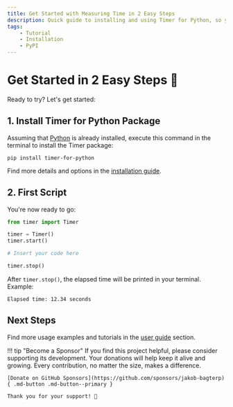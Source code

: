 ```yaml
---
title: Get Started with Measuring Time in 2 Easy Steps
description: Quick guide to installing and using Timer for Python, so you can run your first script within minutes. Includes code examples for beginners and advanced users.
tags:
    - Tutorial
    - Installation
    - PyPI
---
```


# Get Started in 2 Easy Steps 🚀
Ready to try? Let's get started:

## 1. Install Timer for Python Package
Assuming that [Python](https://www.python.org/) is already installed, execute this command in the terminal to install the Timer package:

```shell title=""
pip install timer-for-python
```

Find more details and options in the [installation guide](installation.md).

## 2. First Script
You're now ready to go:

```python linenums="1"
from timer import Timer

timer = Timer()
timer.start()

# Insert your code here

timer.stop()
```

After `timer.stop()`, the elapsed time will be printed in your terminal. Example:

```text title=""
Elapsed time: 12.34 seconds
```

## Next Steps
Find more usage examples and tutorials in the [user guide](../user-guide/index.md) section.

!!! tip "Become a Sponsor"
    If you find this project helpful, please consider supporting its development. Your donations will help keep it alive and growing. Every contribution, no matter the size, makes a difference.

    [Donate on GitHub Sponsors](https://github.com/sponsors/jakob-bagterp){ .md-button .md-button--primary }

    Thank you for your support! 🙌

